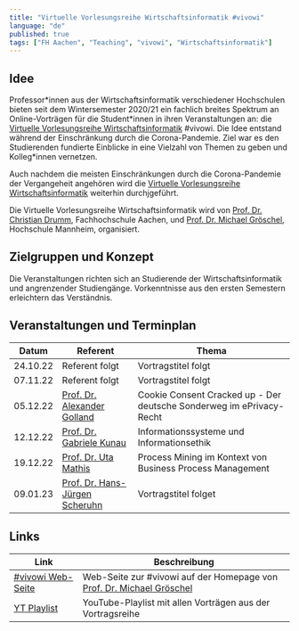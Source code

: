 ```yaml
---
title: "Virtuelle Vorlesungsreihe Wirtschaftsinformatik #vivowi"
language: "de"
published: true
tags: ["FH Aachen", "Teaching", "vivowi", "Wirtschaftsinformatik"]
---
```


## Idee

Professor\*innen aus der Wirtschaftsinformatik verschiedener Hochschulen bieten seit
dem Wintersemester 2020/21 ein fachlich breites Spektrum an Online-Vorträgen für die
Student\*innen in ihren Veranstaltungen an: die [Virtuelle Vorlesungsreihe Wirtschaftsinformatik](https://taxxas.com/d.php?id=vvwi)
\#vivowi. Die Idee entstand während der Einschränkung durch die Corona-Pandemie. Ziel war
es den Studierenden fundierte Einblicke in eine Vielzahl von Themen zu geben und Kolleg\*innen
vernetzen.

Auch nachdem die meisten Einschränkungen durch die Corona-Pandemie der Vergangeheit angehören
wird die [Virtuelle Vorlesungsreihe Wirtschaftsinformatik](https://taxxas.com/d.php?id=vvwi) weiterhin durchjgeführt.

Die Virtuelle Vorlesungsreihe Wirtschaftsinformatik wird von [Prof. Dr. Christian Drumm](https://drumm.sh),
Fachhochschule Aachen, und [Prof. Dr. Michael Gröschel](https://www.taxxas.com/),
Hochschule Mannheim, organisiert.

## Zielgruppen und Konzept

Die Veranstaltungen richten sich an Studierende der Wirtschaftsinformatik und angrenzender
Studiengänge. Vorkenntnisse aus den ersten Semestern erleichtern das Verständnis.

## Veranstaltungen und Terminplan

| Datum    | Referent                                                                                 | Thema                                                                |
| -------- | ---------------------------------------------------------------------------------------- | -------------------------------------------------------------------- |
| 24.10.22 | Referent folgt                                                                           | Vortragstitel folgt                                                  |
| 07.11.22 | Referent folgt                                                                           | Vortragstitel folgt                                                  |
| 05.12.22 | [Prof. Dr. Alexander Golland](https://www.fh-aachen.de/menschen/golland)                 | Cookie Consent Cracked up - Der deutsche Sonderweg im ePrivacy-Recht |
| 12.12.22 | [Prof. Dr. Gabriele Kunau](https://www.fh-dortmund.de/personen/Gabriele-Kunau/index.php) | Informationssysteme und Informationsethik                            |
| 19.12.22 | [Prof. Dr. Uta Mathis](https://www.hs-esslingen.de/en/staff/uta-mathis/)                 | Process Mining im Kontext von Business Process Management            |
| 09.01.23 | [Prof. Dr. Hans-Jürgen Scheruhn](https://www.hs-harz.de/hscheruhn/zur-person/)           | Vortragstitel folget                                                 |

## Links

| Link                                                                                    | Beschreibung                                                                                     |
| --------------------------------------------------------------------------------------- | ------------------------------------------------------------------------------------------------ |
| [#vivowi Web-Seite](https://taxxas.com/d.php?id=vvwi)                                   | Web-Seite zur #vivowi auf der Homepage von [Prof. Dr. Michael Gröschel](https://www.taxxas.com/) |
| [YT Playlist](https://www.youtube.com/playlist?list=PLoHu_WG_4r3VPd6fwMizSf7XQ4MnTjlUb) | YouTube-Playlist mit allen Vorträgen aus der Vortragsreihe                                       |
